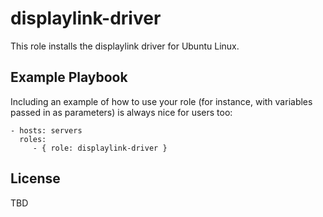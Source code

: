 displaylink-driver
=========

This role installs the displaylink driver for Ubuntu Linux.

Example Playbook
----------------

Including an example of how to use your role (for instance, with variables passed in as parameters) is always nice for users too:

    - hosts: servers
      roles:
         - { role: displaylink-driver }

License
-------

TBD
